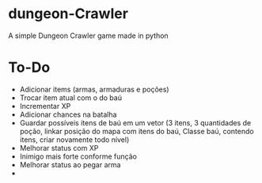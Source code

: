 # dungeon-Crawler
A simple Dungeon Crawler game made in python


# To-Do

* Adicionar items (armas, armaduras e poções)
* Trocar item atual com o do baú
* Incrementar XP
* Adicionar chances na batalha
* Guardar possíveis itens de baú em um vetor (3 itens, 3 quantidades de poção, linkar posição do mapa com itens do baú, Classe baú, contendo itens, criar novamente todo nível)
* Melhorar status com XP
* Inimigo mais forte conforme função
* Melhorar status ao pegar arma
* 